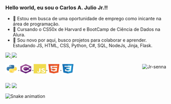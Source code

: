 ### Hello world, eu sou o Carlos A. Julio Jr.!!

- 🔭 Estou em busca de uma oportunidade de emprego como inicante na área de programação.
- 🌱 Cursando o CS50x de Harvard e BootCamp de Ciência de Dados na Alura.
- 🤔 Sou novo por aqui, busco projetos para colaborar e aprender. Estudando JS, HTML, CSS, Python, C#, SQL, NodeJs, Jinja, Flask.

<div>
  <a href="https://github.com/cajjunior">
  <img height="180em" src="https://github-readme-stats.vercel.app/api?username=cajjunior&show_icons=true&theme=dracula&include_all_commits=true&count_private=true"/>
  <img height="180em" src="https://github-readme-stats.vercel.app/api/top-langs/?username=cajjunior&layout=compact&langs_count=7&theme=dracula"/>
</div>
  
<div style="display: inline_block"><br>
  <img align="center" alt="Jr-Python" height="30" width="40" src="https://raw.githubusercontent.com/devicons/devicon/master/icons/python/python-original.svg">
  <img align="center" alt="Jr-Csharp" height="30" width="40" src="https://raw.githubusercontent.com/devicons/devicon/master/icons/csharp/csharp-original.svg">
  <img align="center" alt="Jr-Js" height="30" width="40" src="https://raw.githubusercontent.com/devicons/devicon/master/icons/javascript/javascript-plain.svg">
  <img align="center" alt="Jr-HTML" height="30" width="40" src="https://raw.githubusercontent.com/devicons/devicon/master/icons/html5/html5-original.svg">
  <img align="center" alt="Jr-CSS" height="30" width="40" src="https://raw.githubusercontent.com/devicons/devicon/master/icons/css3/css3-original.svg">
  <img align="right" alt="Jr-senna" height="150" src="https://images.squarespace-cdn.com/content/v1/59b698c9a8b2b050d1f409d9/1505163361904-46K49C4XF44G9QD5DXED/portrait-senna.png?format=1500w">

</div>

  ##
  
  <div> 
  <a href = "mailto:junior.du3@gmail.com"><img src="https://img.shields.io/badge/-Gmail-%23333?style=for-the-badge&logo=gmail&logoColor=white" target="_blank"></a>
  <a href="https://www.linkedin.com/in/carlosalbertojuliojunior" target="_blank"><img src="https://img.shields.io/badge/-LinkedIn-%230077B5?style=for-the-badge&logo=linkedin&logoColor=white" target="_blank"></a> 
    
  ![Snake animation](https://github.com/cajjunior/cajjunior/blob/output/github-contribution-grid-snake.svg) 
    
  </div>  
